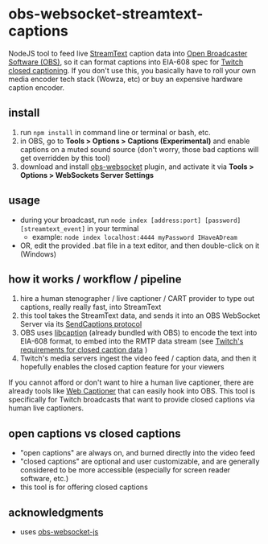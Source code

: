 # obs-websocket-streamtext-captions
NodeJS tool to feed live [StreamText](https://streamtext.net/) caption data into [Open Broadcaster Software (OBS)](https://obsproject.com/), so it can format captions into EIA-608 spec for [Twitch closed captioning](https://help.twitch.tv/s/article/guide-to-closed-captions?language=en_US). If you don't use this, you basically have to roll your own media encoder tech stack (Wowza, etc) or buy an expensive hardware caption encoder.

## install
1. run `npm install` in command line or terminal or bash, etc.
2. in OBS, go to **Tools > Options > Captions (Experimental)** and enable captions on a muted sound source (don't worry, those bad captions will get overridden by this tool)
3. download and install [obs-websocket](https://github.com/Palakis/obs-websocket) plugin, and activate it via **Tools > Options > WebSockets Server Settings**

## usage
- during your broadcast, run `node index [address:port] [password] [streamtext_event]` in your terminal
    - example: `node index localhost:4444 myPassword IHaveADream`
- OR, edit the provided .bat file in a text editor, and then double-click on it (Windows)

## how it works / workflow / pipeline
1. hire a human stenographer / live captioner / CART provider to type out captions, really really fast, into StreamText
2. this tool takes the StreamText data, and sends it into an OBS WebSocket Server via its [SendCaptions protocol](https://github.com/Palakis/obs-websocket/blob/4.x-current/docs/generated/protocol.md#sendcaptions)
3. OBS uses [libcaption](https://github.com/szatmary/libcaption) (already bundled with OBS) to encode the text into EIA-608 format, to embed into the RMTP data stream (see [Twitch's requirements for closed caption data](https://help.twitch.tv/s/article/guide-to-closed-captions?language=en_US) )
4. Twitch's media servers ingest the video feed / caption data, and then it hopefully enables the closed caption feature for your viewers

If you cannot afford or don't want to hire a human live captioner, there are already tools like [Web Captioner](https://webcaptioner.com/) that can easily hook into OBS. This tool is specifically for Twitch broadcasts that want to provide closed captions via human live captioners.

## open captions vs closed captions
- "open captions" are always on, and burned directly into the video feed
- "closed captions" are optional and user customizable, and are generally considered to be more accessible (especially for screen reader software, etc.)
- this tool is for offering closed captions

## acknowledgments
- uses [obs-websocket-js](https://github.com/haganbmj/obs-websocket-js)
